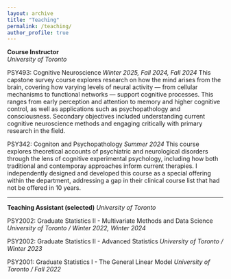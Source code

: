 ```yaml
---
layout: archive
title: "Teaching"
permalink: /teaching/
author_profile: true
---
```

**Course Instructor**\
*University of Toronto*

PSY493: Cognitive Neuroscience
 *Winter 2025, Fall 2024, Fall 2024*
This capstone survey course explores research on how the mind arises from the brain, covering how varying levels of neural activity — from cellular mechanisms to functional networks — support cognitive processes. This ranges from early perception and attention to memory and higher cognitive control, as well as applications such as psychopathology and consciousness. Secondary objectives included understanding current cognitive neuroscience methods and engaging critically with primary research in the field. 


PSY342: Cogniton and Psychopathology
 *Summer 2024*
This course explores theoretical accounts of psychiatric and neurological disorders through the lens of cognitive experimental psychology, including how both traditional and contemporay approaches inform current therapies. I independently designed and developed this course as a special offering within the department, addressing a gap in their clinical course list that had not be offered in 10 years.

---

**Teaching Assistant (selected)**
*University of Toronto*

PSY2002: Graduate Statistics II - Multivariate Methods and Data Science
  *University of Toronto / Winter 2022, Winter 2024*

PSY2002: Graduate Statistics II - Advanced Statistics
  *University of Toronto / Winter 2023*

PSY2001: Graduate Statistics I - The General Linear Model
  *University of Toronto / Fall 2022*
